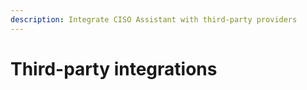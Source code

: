 ```yaml
---
description: Integrate CISO Assistant with third-party providers
---
```


# Third-party integrations

